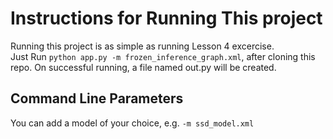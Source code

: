 # Instructions for Running This project  
Running this project is as simple as running Lesson 4 excercise.  
Just Run `python app.py -m frozen_inference_graph.xml`, after cloning this repo. 
On successful running, a file named out.py will be created.
## Command Line Parameters  
You can add a model of your choice, e.g. `-m ssd_model.xml`
